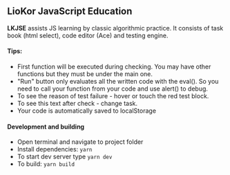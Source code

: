 ## LioKor JavaScript Education

**LKJSE** assists JS learning by classic algorithmic practice. It consists of task book (html select), code editor (Ace) and testing engine.

#### Tips:
* First function will be executed during checking. You may have other functions but they must be under the main one.
* "Run" button only evaluates all the written code with the eval(). So you need to call your function from your code and use alert() to debug.
* To see the reason of test failure - hover or touch the red test block.
* To see this text after check - change task.
* Your code is automatically saved to localStorage

#### Development and building
* Open terminal and navigate to project folder
* Install dependencies: ```yarn```
* To start dev server type ```yarn dev```
* To build: ```yarn build```